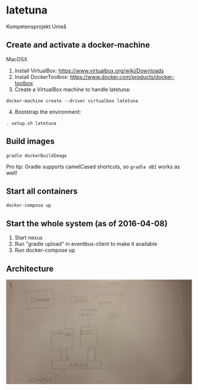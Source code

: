# latetuna
Kompetensprojekt Umeå

## Create and activate a docker-machine

MacOSX
1. Install VirtualBox: https://www.virtualbox.org/wiki/Downloads
2. Install DockerToolbox: https://www.docker.com/products/docker-toolbox
3. Create a VirtualBox machine to handle latetuna:

```
docker-machine create --driver virtualbox latetuna
```

4. Bootstrap the environment:

```
. setup.sh latetuna
```

## Build images

```
gradle dockerBuildImage
```

Pro tip: Gradle supports camelCased shortcuts, so ```gradle dBI``` works as well!

## Start all containers
```
docker-compose up
```

## Start the whole system (as of 2016-04-08)
1. Start nexus
2. Run "gradle upload" in eventbus-client to make it available
3. Run docker-compose up

## Architecture
![alt tag](docs/latetuna.jpg?raw=true "latetuna")
